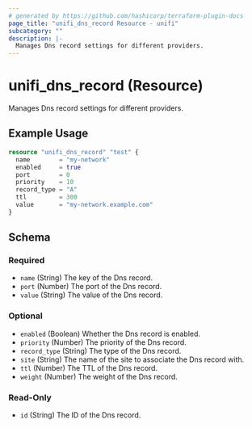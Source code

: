 ```yaml
---
# generated by https://github.com/hashicorp/terraform-plugin-docs
page_title: "unifi_dns_record Resource - unifi"
subcategory: ""
description: |-
  Manages Dns record settings for different providers.
---
```


# unifi_dns_record (Resource)

Manages Dns record settings for different providers.

## Example Usage

```terraform
resource "unifi_dns_record" "test" {
  name        = "my-network"
  enabled     = true
  port        = 0
  priority    = 10
  record_type = "A"
  ttl         = 300
  value       = "my-network.example.com"
}
```

<!-- schema generated by tfplugindocs -->
## Schema

### Required

- `name` (String) The key of the Dns record.
- `port` (Number) The port of the Dns record.
- `value` (String) The value of the Dns record.

### Optional

- `enabled` (Boolean) Whether the Dns record is enabled.
- `priority` (Number) The priority of the Dns record.
- `record_type` (String) The type of the Dns record.
- `site` (String) The name of the site to associate the Dns record with.
- `ttl` (Number) The TTL of the Dns record.
- `weight` (Number) The weight of the Dns record.

### Read-Only

- `id` (String) The ID of the Dns record.
